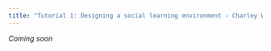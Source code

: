 ```yaml
---
title: "Tutorial 1: Designing a social learning environment - Charley Wu & Wataru Toyokawa"
---
```



*Coming soon*